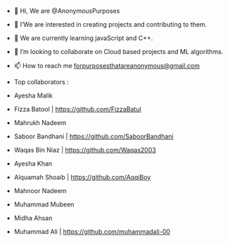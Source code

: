 - 👋 Hi, We are @AnonymousPurposes
- 👀 I’We are interested in creating projects and contributing to them.
- 🌱 We are currently learning javaScript and C++.
- 💞️ I’m looking to collaborate on Cloud based projects and ML algorithms.
- 📫 How to reach me forpurposesthatareanonymous@gmail.com

- Top collaborators :
- Ayesha Malik
- Fizza Batool | https://github.com/FizzaBatul
- Mahrukh Nadeem
- Saboor Bandhani | https://github.com/SaboorBandhani
- Waqas Bin Niaz | https://github.com/Waqas2003
- Ayesha Khan
- Alquamah Shoaib | https://github.com/AqqiBoy
- Mahnoor Nadeem 
- Muhammad Mubeen
- Midha Ahsan
- Muhammad Ali | https://github.com/muhammadali-00
  

<!---
AnonymousPurposes/AnonymousPurposes is a ✨ special ✨ repository because its `README.md` (this file) appears on your GitHub profile.
You can click the Preview link to take a look at your changes.
--->
